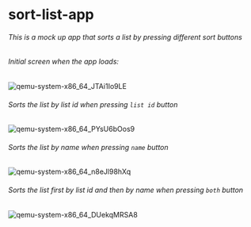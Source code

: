 # sort-list-app

###### This is a mock up app that sorts a list by pressing different sort buttons

###### Initial screen when the app loads:

![qemu-system-x86_64_JTAi1Io9LE](https://user-images.githubusercontent.com/29494816/145519364-f95c95c9-4a2c-42d6-bdd8-0c4ae2947c2e.jpg)

###### Sorts the list by list id when pressing `list id` button
![qemu-system-x86_64_PYsU6bOos9](https://user-images.githubusercontent.com/29494816/145519367-da758f77-e91e-4131-814f-29b77907969f.jpg)

###### Sorts the list by name when pressing `name` button
![qemu-system-x86_64_n8eJl98hXq](https://user-images.githubusercontent.com/29494816/145519365-7ea72024-118e-4545-b176-0fb2eeb0ec2c.jpg)

###### Sorts the list first by list id and then by name when pressing `both` button
![qemu-system-x86_64_DUekqMRSA8](https://user-images.githubusercontent.com/29494816/145519363-fa187955-e60f-4b9f-8ef4-82fe79cafa7e.jpg)



